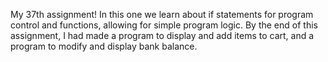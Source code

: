 My 37th assignment! In this one we learn about if statements for program control and functions, allowing for simple program logic. By the end of this assignment, I had made a program to display and add items to cart, and a program to modify and display bank balance.
